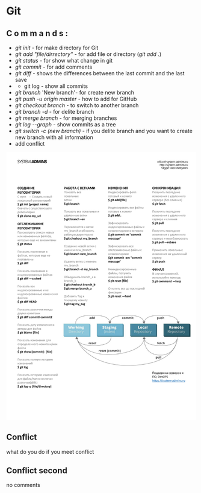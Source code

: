 # Git
## **C o m m a n d s :**

- *git init* - for make directory for Git
- *git add  "file/dirrectory"* - for add file or directory  (*git add .*)
- *git status* - for  show what change in git
- *git commit* - for add comments
- *git diff* - shows the differences between the last commit and the last save
- * git log  - show all commits
- *git branch* 'New branch'- for create new branch 
- *git push -u origin master* - how to add for GitHub
- *git checkout branch* - to switch to another branch
- *git branch -d* - for delite branch
- *git merge branch* - for merging branches
- *git log --graph* - show commits as a tree 
- *git switch -c (new branch)* - if you delite branch and you want to create new branch with all information
- add conflict

![Git](Git.jpg)

## Conflict
what do you do if you meet conflict

## Conflict second
no comments
